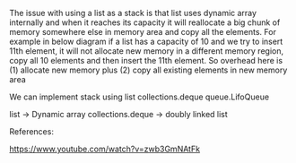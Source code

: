 The issue with using a list as a stack is that list uses
dynamic array internally and when it reaches its capacity it will
reallocate a big chunk of memory somewhere else in memory area and copy all the elements.
For example in below diagram if a list has a capacity of 10 and we try to insert 
11th element, it will not allocate new memory in a different memory region,
copy all 10 elements and then insert the 11th element. So overhead here is (1) 
allocate new memory plus (2) copy all existing elements in new memory area

We can implement stack using 
list
collections.deque
queue.LifoQueue

list -> Dynamic array
collections.deque -> doubly linked list


References:

https://www.youtube.com/watch?v=zwb3GmNAtFk

